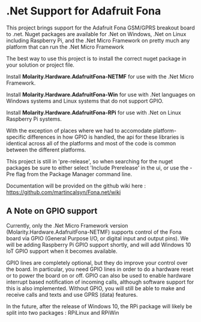 # .Net Support for Adafruit Fona

This project brings support for the Adafruit Fona GSM/GPRS breakout board to .net.
Nuget packages are available for .Net on Windows, .Net on Linux including Raspberry Pi,
and the .Net Micro Framework on pretty much any platform that can run the .Net Micro Framework

The best way to use this project is to install the correct nuget package in your solution or project file.

Install **Molarity.Hardware.AdafruitFona-NETMF** for use with the .Net Micro Framework.

Install **Molarity.Hardware.AdafruitFona-Win** for use with .Net languages on Windows systems and Linux
systems that do not support GPIO.

Install **Molarity.Hardware.AdafruitFona-RPi** for use with .Net on Linux Raspberry Pi systems.

With the exception of places where we had to accomodate platform-specific differences in how GPIO 
is handled, the api for these libraries is identical across all of the platforms and most of the 
code is common between the different platforms.

This project is still in 'pre-release', so when searching for the nuget packages be sure to either select
'Include Prerelease' in the ui, or use the -Pre flag from the Package Manager command line.

Documentation will be provided on the github wiki here : https://github.com/martincalsyn/Fona.net/wiki

## A Note on GPIO support
Currently, only the .Net Micro Framework version (Molarity.Hardware.AdafruitFona-NETMF) supports control
of the Fona board via GPIO (General Purpose I/O, or digital input and output pins). We will be adding 
Raspberry Pi GPIO support shortly, and will add Windows 10 IoT GPIO support when it becomes available.

GPIO lines are completely optional, but they do improve your control over the board. In particular, you
need GPIO lines in order to do a hardware reset or to power the board on or off. GPIO can also be
used to enable hardware interrupt based notification of incoming calls, although software support
for this is also implemented.  Without GPIO, you will still be able to make and receive calls and texts
and use GPRS (data) features.

In the future, after the release of Windows 10, the RPi package will likely be split into two packages : RPiLinux and RPiWin
